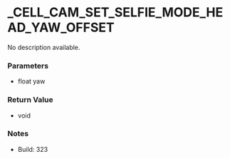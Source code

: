 # _CELL_CAM_SET_SELFIE_MODE_HEAD_YAW_OFFSET

No description available.

### Parameters
* float yaw

### Return Value
* void

### Notes
* Build: 323

